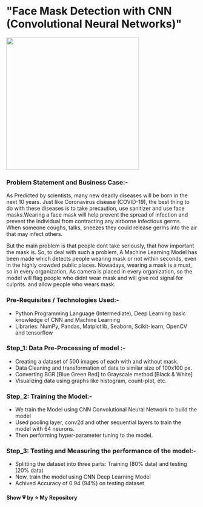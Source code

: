 # "Face Mask Detection with CNN (Convolutional Neural Networks)"
<p align="left"> <img src="https://www.logmask.com/images/mask-detection-sample.jpg" height="350px" /> </p>

### Problem Statement and Business Case:-
As Predicted by scientists, many new deadly diseases will be born in the next 10 years. Just like Coronavirus disease (COVID-19), the best thing to do with these diseases is to take precaution, use sanitizer and use face masks.Wearing a face mask will help prevent the spread of infection and prevent the individual from contracting any airborne infectious germs. When someone coughs, talks, sneezes they could release germs into the air that may infect others.

But the main problem is that people dont take seriously, that how important the mask is. So, to deal with such a problem, A Machine Learning Model has been made which detects people wearing mask or not within seconds, even in the highly crowded public places. Nowadays, wearing a mask is a must, so in every organization, As camera is placed in every organization,  so the model will flag people who didnt wear mask and will give red signal for culprits. and allow people who wears mask.

### Pre-Requisites / Technologies Used:-
- Python Programming Language (Intermediate), Deep Learning basic knowledge of CNN and Machine Learning
- Libraries: NumPy, Pandas, Matplotlib, Seaborn, Scikit-learn, OpenCV and tensorflow 

### Step_1: Data Pre-Processing of model :-
- Creating a dataset of 500 images of each with and without mask.
- Data Cleaning and transformation of data to similar size of 100x100 px.
- Converting BGR [Blue Green Red] to Grayscale method [Black & White]
- Visualizing data using graphs like histogram, count-plot, etc.

### Step_2: Training the Model:-
- We train the Model using CNN Convolutional Neural Network to build the model
- Used pooling layer, conv2d and other sequential layers to train the model with 64 neurons.
- Then performing hyper-parameter tuning to the model.

### Step_3: Testing and Measuring the performance of the model:-
- Splitting the dataset into three parts: Training (80% data) and testing (20% data)
- Now, train the model using CNN Deep Learning Model
- Achived Accuracy of 0.94 (94%) on testing dataset 


#### **Show 💗 by ⭐ My Repository**

